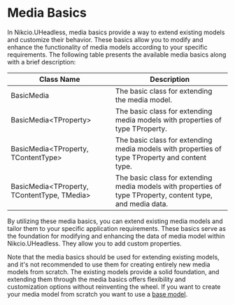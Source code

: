 # Media Basics

In Nikcio.UHeadless, media basics provide a way to extend existing models and customize their behavior. These basics allow you to modify and enhance the functionality of media models according to your specific requirements. The following table presents the available media basics along with a brief description:

| Class Name                            | Description                                                                                     |
|---------------------------------------|-------------------------------------------------------------------------------------------------|
| BasicMedia                            | The basic class for extending the media model.                                                  |
| BasicMedia\<TProperty>                | The basic class for extending media models with properties of type TProperty.                   |
| BasicMedia\<TProperty, TContentType>  | The basic class for extending media models with properties of type TProperty and content type.   |
| BasicMedia\<TProperty, TContentType, TMedia> | The basic class for extending media models with properties of type TProperty, content type, and media data. |

By utilizing these media basics, you can extend existing media models and tailor them to your specific application requirements. These basics serve as the foundation for modifying and enhancing the data of media model within Nikcio.UHeadless. They allow you to add custom properties.

Note that the media basics should be used for extending existing models, and it's not recommended to use them for creating entirely new media models from scratch. The existing models provide a solid foundation, and extending them through the media basics offers flexibility and customization options without reinventing the wheel. If you want to create your media model from scratch you want to use a [base model](bases.md).